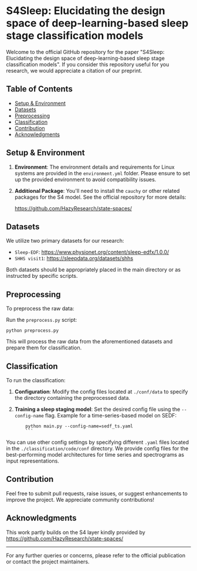 # S4Sleep: Elucidating the design space of deep-learning-based sleep stage classification models

Welcome to the official GitHub repository for the paper "S4Sleep: Elucidating the design space of deep-learning-based sleep stage classification models". If you consider this repository useful for you research, we would appreciate a citation of our preprint. 

## Table of Contents
- [Setup & Environment](#setup--environment)
- [Datasets](#datasets)
- [Preprocessing](#preprocessing)
- [Classification](#classification)
- [Contribution](#contribution)
- [Acknowledgments](#acknowledgments)

## Setup & Environment

1. **Environment**: The environment details and requirements for Linux systems are provided in the `environment.yml` folder. Please ensure to set up the provided environment to avoid compatibility issues.

2. **Additional Package**: You'll need to install the `cauchy` or other related packages for the S4 model. See the official repository for more details:

	https://github.com/HazyResearch/state-spaces/


## Datasets

We utilize two primary datasets for our research:

- `Sleep-EDF`: https://www.physionet.org/content/sleep-edfx/1.0.0/
- `SHHS visit1`: https://sleepdata.org/datasets/shhs

Both datasets should be appropriately placed in the main directory or as instructed by specific scripts.

## Preprocessing

To preprocess the raw data:

Run the `preprocess.py` script:
```
python preprocess.py
```

This will process the raw data from the aforementioned datasets and prepare them for classification.

## Classification

To run the classification:

1. **Configuration**: Modify the config files located at `./conf/data` to specify the directory containing the preprocessed data.

2. **Training a sleep staging model**:
Set the desired config file using the `--config-name` flag. Example for a time-series-based model on SEDF:
	```
        python main.py --config-name=sedf_ts.yaml
        ```

You can use other config settings by specifying different `.yaml` files located in the `./classification/code/conf` directory. We provide config files for the best-performing model architectures for time series and spectrograms as input representations.

## Contribution

Feel free to submit pull requests, raise issues, or suggest enhancements to improve the project. We appreciate community contributions!

## Acknowledgments
This work partly builds on the S4 layer kindly provided by https://github.com/HazyResearch/state-spaces/

---

For any further queries or concerns, please refer to the official publication or contact the project maintainers.
